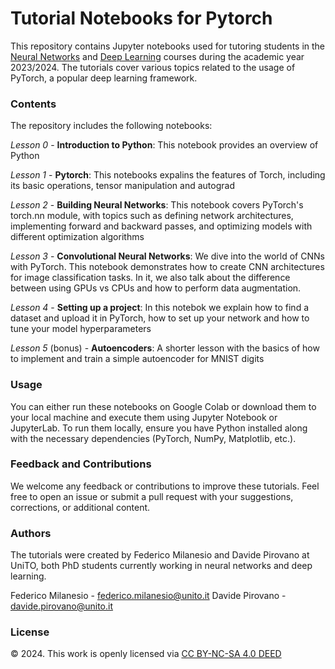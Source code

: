 # Tutorial Notebooks for Pytorch
This repository contains Jupyter notebooks used for tutoring students in the [Neural Networks](https://www.fisicamagistrale.unito.it/do/corsi.pl/Show?_id=6e6f) and [Deep Learning](https://fisica-sc.campusnet.unito.it/do/corsi.pl/Show?_id=curx) courses during the academic year 2023/2024. The tutorials cover various topics related to the usage of PyTorch, a popular deep learning framework.

### Contents
The repository includes the following notebooks:

*Lesson 0* - **Introduction to Python**: This notebook provides an overview of Python

*Lesson 1* - **Pytorch**: This notebooks expalins the features of Torch, including its basic operations, tensor manipulation and autograd

*Lesson 2* - **Building Neural Networks**: This notebook covers PyTorch's torch.nn module, with topics such as defining network architectures, implementing forward and backward passes, and optimizing models with different optimization algorithms

*Lesson 3* - **Convolutional Neural Networks**: We dive into the world of CNNs with PyTorch. This notebook demonstrates how to create CNN architectures for image classification tasks. In it, we also talk about the difference between using GPUs vs CPUs and how to perform data augmentation.

*Lesson 4* - **Setting up a project**: In this notebok we explain how to find a dataset and upload it in PyTorch, how to set up your network and how to tune your model hyperparameters

*Lesson 5* (bonus) - **Autoencoders**: A shorter lesson with the basics of how to implement and train a simple autoencoder for MNIST digits

### Usage
You can either run these notebooks on Google Colab or download them to your local machine and execute them using Jupyter Notebook or JupyterLab. To run them locally, ensure you have Python installed along with the necessary dependencies (PyTorch, NumPy, Matplotlib, etc.).

### Feedback and Contributions
We welcome any feedback or contributions to improve these tutorials. Feel free to open an issue or submit a pull request with your suggestions, corrections, or additional content.

### Authors
The tutorials were created by Federico Milanesio and Davide Pirovano at UniTO, both PhD students currently working in neural networks and deep learning.

Federico Milanesio - federico.milanesio@unito.it
Davide Pirovano - davide.pirovano@unito.it

### License
© 2024. This work is openly licensed via [CC BY-NC-SA 4.0 DEED](https://creativecommons.org/licenses/by-nc-sa/4.0/)

